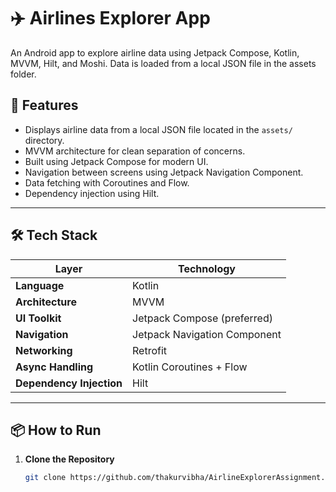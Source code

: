 # ✈️ Airlines Explorer App

An Android app to explore airline data using Jetpack Compose, Kotlin, MVVM, Hilt, and Moshi. Data is loaded from a local JSON file in the assets folder.

## 🚀 Features

- Displays airline data from a local JSON file located in the `assets/` directory.
- MVVM architecture for clean separation of concerns.
- Built using Jetpack Compose for modern UI.
- Navigation between screens using Jetpack Navigation Component.
- Data fetching with Coroutines and Flow.
- Dependency injection using Hilt.
---

## 🛠 Tech Stack

| Layer               | Technology                         |
|--------------------|-------------------------------------|
| **Language**        | Kotlin                              |
| **Architecture**    | MVVM                                |
| **UI Toolkit**      | Jetpack Compose (preferred)         |
| **Navigation**      | Jetpack Navigation Component        |
| **Networking**      | Retrofit                            |
| **Async Handling**  | Kotlin Coroutines + Flow            |
| **Dependency Injection** | Hilt                         |
---

## 📦 How to Run

1. **Clone the Repository**

   ```bash
   git clone https://github.com/thakurvibha/AirlineExplorerAssignment.git

